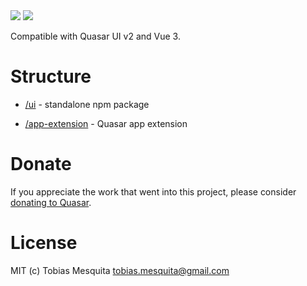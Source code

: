 <img src="https://img.shields.io/npm/v/quasar-ui-design-system.svg?label=quasar-ui-design-system">
<img src="https://img.shields.io/npm/v/quasar-app-extension-design-system.svg?label=quasar-app-extension-design-system">

Compatible with Quasar UI v2 and Vue 3.

# Structure
* [/ui](ui) - standalone npm package

* [/app-extension](app-extension) - Quasar app extension


# Donate
If you appreciate the work that went into this project, please consider [donating to Quasar](https://donate.quasar.dev).

# License
MIT (c) Tobias Mesquita <tobias.mesquita@gmail.com>
